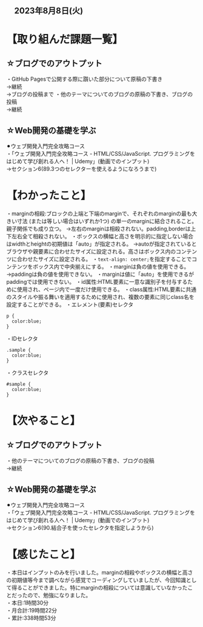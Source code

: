 ## 　2023年8月8日(火)
# 【取り組んだ課題一覧】
## ☆ブログでのアウトプット
・GitHub Pagesで公開する際に躓いた部分について原稿の下書き<br>
→継続<br>
→ブログの投稿まで
・他のテーマについてのブログの原稿の下書き、ブログの投稿<br>
→継続<br>
## ☆Web開発の基礎を学ぶ
⚫︎ウェブ開発入門完全攻略コース<br>
・「ウェブ開発入門完全攻略コース - HTML/CSS/JavaScript. プログラミングをはじめて学び創れる人へ！ | Udemy」(動画でのインプット)<br>
→セクション6(89.3つのセレクターを使えるようになろうまで)<br>
# 【わかったこと】
・marginの相殺:ブロックの上端と下端のmarginで、それぞれのmarginの最も大きい寸法 (または等しい場合はいずれか1つ) の単一のmarginに結合されること。親子関係でも成り立つ。
→左右のmarginは相殺されない。padding,borderは上下左右全て相殺されない。
・ボックスの横幅と高さを明示的に指定しない場合はwidthとheightの初期値は「auto」が指定される。
→autoが指定されているとブラウザや親要素に合わせたサイズに設定される。高さはボックス内のコンテンツに合わせたサイズに設定される。
・`text-align: center;`を指定することでコンテンツをボックス内で中央揃えにする。
・marginは負の値を使用できる。
→paddingは負の値を使用できない。
・marginは値に「auto」を使用できるがpaddingでは使用できない。
・id属性:HTML要素に一意な識別子を付与するために使用され、ページ内で一度だけ使用できる。
・class属性:HTML要素に共通のスタイルや振る舞いを適用するために使用され、複数の要素に同じclass名を設定することができる。
・エレメント(要素)セレクタ
```
p {
  color:blue;
}
```
・IDセレクタ
```
.sample {
  color:blue;
}
```
・クラスセレクタ
```
#sample {
  color:blue;
}
```
# 【次やること】
## ☆ブログでのアウトプット
・他のテーマについてのブログの原稿の下書き、ブログの投稿<br>
→継続<br>
## ☆Web開発の基礎を学ぶ
⚫︎ウェブ開発入門完全攻略コース<br>
・「ウェブ開発入門完全攻略コース - HTML/CSS/JavaScript. プログラミングをはじめて学び創れる人へ！ | Udemy」(動画でのインプット)<br>
→セクション6(90.結合子を使ったセレクタを指定しようから)<br>
# 【感じたこと】
・本日はインプットのみを行いました。marginの相殺やボックスの横幅と高さの初期値等今まで調べながら感覚でコーディングしていましたが、今回知識として得ることができました。特にmarginの相殺については意識していなかったことだったので、勉強になりました。<br>
・本日:1時間30分<br>
・月合計:19時間22分<br>
・累計:338時間53分<br>
